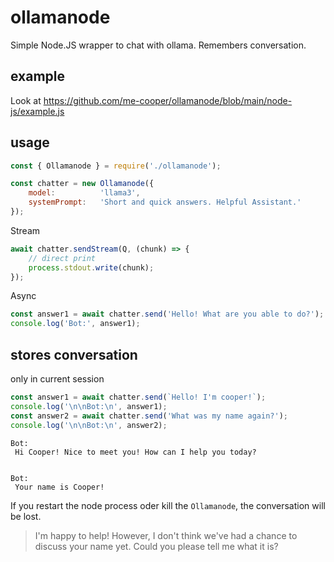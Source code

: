 

# ollamanode
Simple Node.JS wrapper to chat with ollama. Remembers conversation. 

## example

Look at https://github.com/me-cooper/ollamanode/blob/main/node-js/example.js


## usage


```javascript
const { Ollamanode } = require('./ollamanode');

const chatter = new Ollamanode({
    model:          'llama3',
    systemPrompt:   'Short and quick answers. Helpful Assistant.'
});
```

Stream
```javascript
await chatter.sendStream(Q, (chunk) => {
	// direct print
    process.stdout.write(chunk); 
});
```

Async
```javascript
const answer1 = await chatter.send('Hello! What are you able to do?');
console.log('Bot:', answer1);
```


## stores conversation

only in current session

```javascript
const answer1 = await chatter.send(`Hello! I'm cooper!`);
console.log('\n\nBot:\n', answer1);
const answer2 = await chatter.send('What was my name again?');
console.log('\n\nBot:\n', answer2);
```

```text
Bot:
 Hi Cooper! Nice to meet you! How can I help you today?


Bot:
 Your name is Cooper!
```

If you restart the node process oder kill the `Ollamanode`, the conversation will be lost. 

> I'm happy to help! However, I don't think we've had a chance to discuss your name yet. Could you please tell me what it is?

